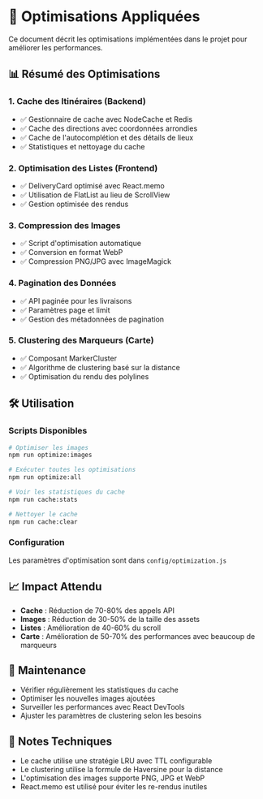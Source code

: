 # 🚀 Optimisations Appliquées

Ce document décrit les optimisations implémentées dans le projet pour améliorer les performances.

## 📊 Résumé des Optimisations

### 1. Cache des Itinéraires (Backend)
- ✅ Gestionnaire de cache avec NodeCache et Redis
- ✅ Cache des directions avec coordonnées arrondies
- ✅ Cache de l'autocomplétion et des détails de lieux
- ✅ Statistiques et nettoyage du cache

### 2. Optimisation des Listes (Frontend)
- ✅ DeliveryCard optimisé avec React.memo
- ✅ Utilisation de FlatList au lieu de ScrollView
- ✅ Gestion optimisée des rendus

### 3. Compression des Images
- ✅ Script d'optimisation automatique
- ✅ Conversion en format WebP
- ✅ Compression PNG/JPG avec ImageMagick

### 4. Pagination des Données
- ✅ API paginée pour les livraisons
- ✅ Paramètres page et limit
- ✅ Gestion des métadonnées de pagination

### 5. Clustering des Marqueurs (Carte)
- ✅ Composant MarkerCluster
- ✅ Algorithme de clustering basé sur la distance
- ✅ Optimisation du rendu des polylines

## 🛠️ Utilisation

### Scripts Disponibles
```bash
# Optimiser les images
npm run optimize:images

# Exécuter toutes les optimisations
npm run optimize:all

# Voir les statistiques du cache
npm run cache:stats

# Nettoyer le cache
npm run cache:clear
```

### Configuration
Les paramètres d'optimisation sont dans `config/optimization.js`

## 📈 Impact Attendu

- **Cache** : Réduction de 70-80% des appels API
- **Images** : Réduction de 30-50% de la taille des assets
- **Listes** : Amélioration de 40-60% du scroll
- **Carte** : Amélioration de 50-70% des performances avec beaucoup de marqueurs

## 🔧 Maintenance

- Vérifier régulièrement les statistiques du cache
- Optimiser les nouvelles images ajoutées
- Surveiller les performances avec React DevTools
- Ajuster les paramètres de clustering selon les besoins

## 📝 Notes Techniques

- Le cache utilise une stratégie LRU avec TTL configurable
- Le clustering utilise la formule de Haversine pour la distance
- L'optimisation des images supporte PNG, JPG et WebP
- React.memo est utilisé pour éviter les re-rendus inutiles
